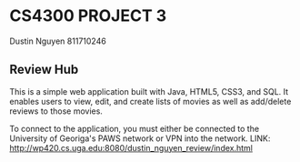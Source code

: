 # CS4300 PROJECT 3
  Dustin Nguyen
  811710246

## Review Hub
  This is a simple web application built with Java, HTML5, CSS3, and SQL. It enables users to view, edit, and create lists of movies as     well as add/delete reviews to those movies.
  
  To connect to the application, you must either be connected to the University of Georiga's PAWS network or VPN into the network.
  LINK: http://wp420.cs.uga.edu:8080/dustin_nguyen_review/index.html
